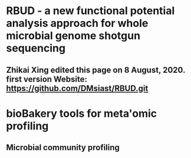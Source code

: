 # RBUD - a new functional potential analysis approach for whole microbial genome shotgun sequencing
Zhikai Xing edited this page on 8 August, 2020. first version
**Website: https://github.com/DMsiast/RBUD.git**
------------------------------------------------------------------------




**bioBakery tools for meta'omic profiling**
===========================================

## **Microbial community profiling**
